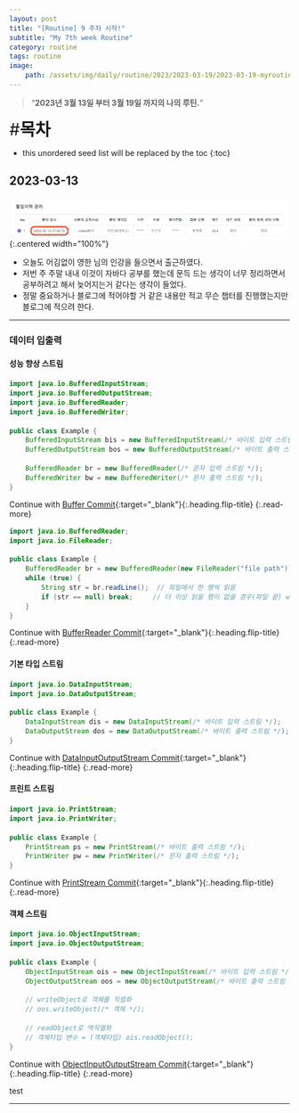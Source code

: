 ```yaml
---
layout: post
title: "[Routine] 9 주차 시작!"
subtitle: "My 7th week Routine"
category: routine
tags: routine
image:
    path: /assets/img/daily/routine/2023/2023-03-19/2023-03-19-myroutine-9th.png
---
```


> “**2023년 3월 13일 부터 3월 19일 까지의 나의 루틴.**”

<span style="font-size:30px;">\#**목차**</span>
* this unordered seed list will be replaced by the toc
{:toc}

## 2023-03-13
![2023-03-06](/assets/img/daily/routine/2023/2023-03-19/2023-03-13_myroutine.png){:.centered width="100%"}
- 오늘도 어김없이 영한 님의 인강을 들으면서 출근하였다.
- 저번 주 주말 내내 이것이 자바다 공부를 했는데 문득 드는 생각이 너무 정리하면서 공부하려고 해서 늦어지는거 같다는 생각이 들었다.
- 정말 중요하거나 블로그에 적어야할 거 같은 내용만 적고 무슨 챕터를 진행했는지만 블로그에 적으려 한다.

***
### 데이터 입출력
#### 성능 향상 스트림

```java
import java.io.BufferedInputStream;
import java.io.BufferedOutputStream;
import java.io.BufferedReader;
import java.io.BufferedWriter;

public class Example {
    BufferedInputStream bis = new BufferedInputStream(/* 바이트 입력 스트림 */);
    BufferedOutputStream bos = new BufferedOutputStream(/* 바이트 출력 스트림 */);

    BufferedReader br = new BufferedReader(/* 문자 입력 스트림 */);
    BufferedWriter bw = new BufferedWriter(/* 문자 출력 스트림 */);
}
```

Continue with [Buffer Commit](https://github.com/thisiswoo/thisisjava/commit/df01c9dd067194324cf5885bf6287d3bce19a2cd){:target="_blank"}{:.heading.flip-title}
{:.read-more}

```java
import java.io.BufferedReader;
import java.io.FileReader;

public class Example {
    BufferedReader br = new BufferedReader(new FileReader("file path"));
    while (true) {
        String str = br.readLine();  // 파일에서 한 행씩 읽음
        if (str == null) break;     // 더 이상 읽을 행이 없을 경우(파일 끝) while 문 종료
    }
}
```

Continue with [BufferReader Commit](https://github.com/thisiswoo/thisisjava/commit/a3bd83c2ebdfcc7f90e6158a2133f8ccc316308a){:target="_blank"}{:.heading.flip-title}
{:.read-more}

#### 기본 타입 스트림

```java
import java.io.DataInputStream;
import java.io.DataOutputStream;

public class Example {
    DataInputStream dis = new DataInputStream(/* 바이트 입력 스트림 */);
    DataOutputStream dos = new DataOutputStream(/* 바이트 출력 스트림 */);
}
```

Continue with [DataInputOutputStream Commit](https://github.com/thisiswoo/thisisjava/commit/89a2339cdd9a2cc7d5acbb02fe4749375fd744a1){:target="_blank"}{:.heading.flip-title}
{:.read-more}

#### 프린트 스트림

```java
import java.io.PrintStream;
import java.io.PrintWriter;

public class Example {
    PrintStream ps = new PrintStream(/* 바이트 출력 스트림 */);
    PrintWriter pw = new PrintWriter(/* 문자 출력 스트림 */);
}
```

Continue with [PrintStream Commit](https://github.com/thisiswoo/thisisjava/commit/e9b85b0b7df809fef906ecdcdb49a7bf6535e562){:target="_blank"}{:.heading.flip-title}
{:.read-more}

#### 객체 스트림

```java
import java.io.ObjectInputStream;
import java.io.ObjectOutputStream;

public class Example {
    ObjectInputStream ois = new ObjectInputStream(/* 바이트 입력 스트림 */);
    ObjectOutputStream oos = new ObjectOutputStream(/* 바이트 출력 스트림 */);
    
    // writeObject로 객체를 직렬화
    // oos.writeObject(/* 객체 */);
    
    // readObject로 역직열화
    // 객체타입 변수 = (객체타입) ois.readObject();
}
```

Continue with [ObjectInputOutputStream Commit](https://github.com/thisiswoo/thisisjava/commit/1f1d2dc28bc80858f4c65560edefcb0277be234a){:target="_blank"}{:.heading.flip-title}
{:.read-more}

test

***